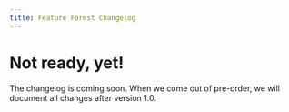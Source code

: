 ```yaml
---
title: Feature Forest Changelog
---
```


# Not ready, yet!

The changelog is coming soon. When we come out of pre-order, we will document all changes after version 1.0.
